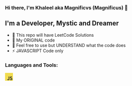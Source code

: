 ### Hi there, I'm Khaleel aka Magnificvs (Magnificus) 👋


## I'm a Developer, Mystic and Dreamer

- 🔭 This repo will have LeetCode Solutions
- 🌱 My ORIGINAL code
- 🥅 Feel free to use but UNDERSTAND what the code does
- ⚡ JAVASCRIPT Code only

### Languages and Tools:

<img align="left" alt="JavaScript" width="26px" src="res/javascript.png" />
